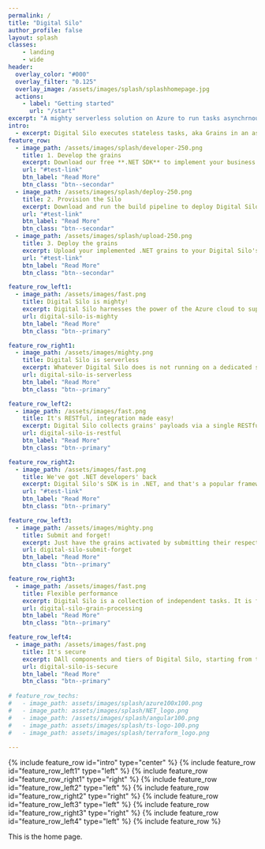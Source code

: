 ```yaml
---
permalink: /
title: "Digital Silo"
author_profile: false
layout: splash
classes:
    - landing
    - wide
header:
  overlay_color: "#000"
  overlay_filter: "0.125"
  overlay_image: /assets/images/splash/splashhomepage.jpg
  actions:
    - label: "Getting started"
      url: "/start"
excerpt: "A mighty serverless solution on Azure to run tasks asynchrnously. Deploy yours just in minutes!" 
intro:
  - excerpt: Digital Silo executes stateless tasks, aka Grains in an asynchronous scalable serverless environment. It accelerates the steps of making an application serverless-ready by helping developers concentrate on business logic only.
feature_row:
  - image_path: /assets/images/splash/developer-250.png
    title: 1. Develop the grains
    excerpt: Download our free **.NET SDK** to implement your business logic tasks aka grains
    url: "#test-link"
    btn_label: "Read More"
    btn_class: "btn--secondar"
  - image_path: /assets/images/splash/deploy-250.png
    title: 2. Provision the Silo
    excerpt: Download and run the build pipeline to deploy Digital Silo to your Azure subscription
    url: "#test-link"
    btn_label: "Read More"
    btn_class: "btn--secondar"
  - image_path: /assets/images/splash/upload-250.png
    title: 3. Deploy the grains
    excerpt: Upload your implemented .NET grains to your Digital Silo's provisioned Azure storage
    url: "#test-link"
    btn_label: "Read More"
    btn_class: "btn--secondar"   

feature_row_left1:
  - image_path: /assets/images/fast.png
    title: Digital Silo is mighty!
    excerpt: Digital Silo harnesses the power of the Azure cloud to supercharge the execution of the business logic encapsulated in submitted grains. It can well scale-out when additional horsepower is needed or provide a close to real-time processing time and throughput. Digital Silo can accommodate hundreds or thousands of grains simultaneously without any compromise!
    url: digital-silo-is-mighty
    btn_label: "Read More"
    btn_class: "btn--primary"

feature_row_right1:
  - image_path: /assets/images/mighty.png
    title: Digital Silo is serverless
    excerpt: Whatever Digital Silo does is not running on a dedicated server or server farm. The sky is the limit, and the grain processing kernel resides on serverless infrastructure. What happens behind the scene stays there without getting developers involved with managing that spectrum.
    url: digital-silo-is-serverless
    btn_label: "Read More"
    btn_class: "btn--primary"

feature_row_left2:
  - image_path: /assets/images/fast.png
    title: It's RESTful, integration made easy!
    excerpt: Digital Silo collects grains' payloads via a single RESTful Web API POST action and communicates the processing results asynchronously via web sockets. The client applications developed in any language, e.g., typescript, C#, etc., need to integrate these two communication features to send JSON payloads and receive asynchronous responses.
    url: digital-silo-is-restful
    btn_label: "Read More"
    btn_class: "btn--primary" 

feature_row_right2:
  - image_path: /assets/images/fast.png
    title: We've got .NET developers' back
    excerpt: Digital Silo's SDK is in .NET, and that's a popular framework to put together a Digital Silo grain in developers' favorite programming languages like C# and VB.NET. The SDK provides a robust and easy pattern to follow to implement the business logic in a grain. The entire Digital Silo was built using C#!
    url: "#test-link"
    btn_label: "Read More"
    btn_class: "btn--primary"   

feature_row_left3:
  - image_path: /assets/images/mighty.png
    title: Submit and forget!
    excerpt: Just have the grains activated by submitting their respective payloads aka requests in JSON format via a single entry point. Digital Silo will notify your client application promptly once the grain processing result becomes available.
    url: digital-silo-submit-forget
    btn_label: "Read More"
    btn_class: "btn--primary"    

feature_row_right3:
  - image_path: /assets/images/fast.png
    title: Flexible performance
    excerpt: Digital Silo is a collection of independent tasks. It is flexible enough to accommodate the fulfillment instructions by facilitating running grains in any order, lining them up, or deferring each grain's process to the future.
    url: digital-silo-grain-processing
    btn_label: "Read More"
    btn_class: "btn--primary"     

feature_row_left4:
  - image_path: /assets/images/fast.png
    title: It's secure
    excerpt: DAll components and tiers of Digital Silo, starting from the client application, are secured by Microsoft Azure's Active Directory system. Digital Silo rejects requests made without a valid authorization token to ensure that the trusted origins are served only.
    url: digital-silo-is-secure
    btn_label: "Read More"
    btn_class: "btn--primary"     
  
# feature_row_techs:
#   - image_path: assets/images/splash/azure100x100.png
#   - image_path: assets/images/splash/NET_logo.png
#   - image_path: /assets/images/splash/angular100.png
#   - image_path: assets/images/splash/ts-logo-100.png
#   - image_path: assets/images/splash/terraform_logo.png
       
---
```


{% include feature_row id="intro" type="center" %}
{% include feature_row id="feature_row_left1" type="left" %}
{% include feature_row id="feature_row_right1" type="right" %}
{% include feature_row id="feature_row_left2" type="left" %}
{% include feature_row id="feature_row_right2" type="right" %}
{% include feature_row id="feature_row_left3" type="left" %}
{% include feature_row id="feature_row_right3" type="right" %}
{% include feature_row id="feature_row_left4" type="left" %}
{% include feature_row %}

This is the home page.
